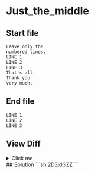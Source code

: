 # Just_the_middle
## Start file
```
Leave only the
numbered lines.
LINE 1
LINE 2
LINE 3
That's all.
Thank you
very much.
```
## End file
```
LINE 1
LINE 2
LINE 3
```
## View Diff
<details><summary>Click me</summary>
```
--- Just_the_middle/inp
+++ Just_the_middle/out
@@ -1,8 +1,3 @@
-Leave only the
-numbered lines.
 LINE 1
 LINE 2
 LINE 3
-That's all.
-Thank you
-very much.
```
</details>
## Solution
```sh
2D3jdGZZ
```
